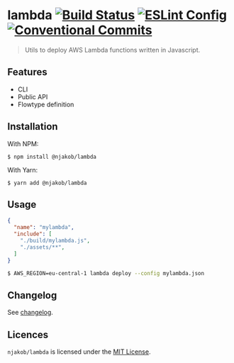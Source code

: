 
# lambda [![Build Status][badge:build-status]][travis] [![ESLint Config][badge:eslint-config]][github:njakob/eslint-config] [![Conventional Commits][badge:conventional-commits]][conventional-commits]

> Utils to deploy AWS Lambda functions written in Javascript.

## Features

* CLI
* Public API
* Flowtype definition

## Installation

With NPM:

```
$ npm install @njakob/lambda
```

With Yarn:

```
$ yarn add @njakob/lambda
```

## Usage

```json
{
  "name": "mylambda",
  "include": [
    "./build/mylambda.js",
    "./assets/**",
  ]
}
```

```sh
$ AWS_REGION=eu-central-1 lambda deploy --config mylambda.json
```

## Changelog

See [changelog][CHANGELOG].

## Licences

`njakob/lambda` is licensed under the [MIT License][licence].

[changelog]: CHANGELOG.md
[licence]: LICENSE
[npm]: https://nodei.co/npm/@njakob/lambda
[travis]: https://travis-ci.org/njakob/lambda
[conventional-commits]: https://conventionalcommits.org
[github:njakob/eslint-config]: https://github.com/njakob/eslint-config
[badge:npm-status]: https://img.shields.io/npm/v/@njakob/lambda.svg
[badge:build-status]: https://travis-ci.org/njakob/lambda.svg?branch=master
[badge:eslint-config]: https://img.shields.io/badge/eslint_config-njakob-463fd4.svg
[badge:conventional-commits]: https://img.shields.io/badge/conventional%20commits-1.0.0-yellow.svg
